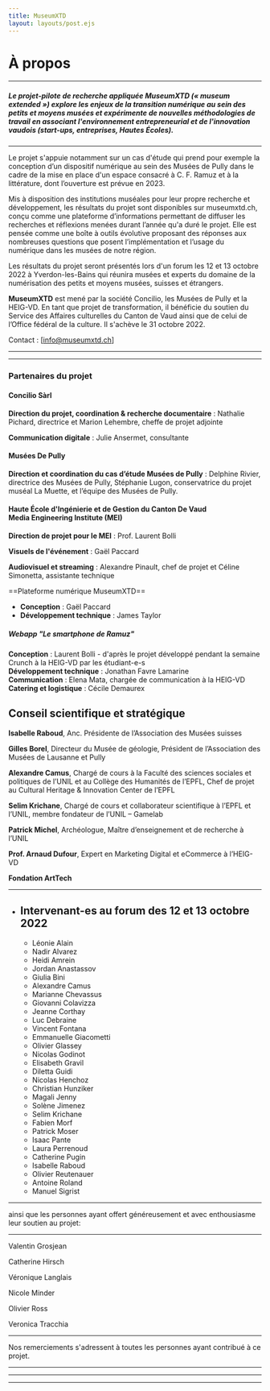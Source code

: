 ```yaml
---
title: MuseumXTD
layout: layouts/post.ejs
---
```


# À propos


---

##### Le projet-pilote de recherche appliquée **MuseumXTD** (« museum extended ») explore les enjeux de la transition numérique au sein des petits et moyens musées et expérimente de nouvelles méthodologies de travail en associant l'environnement entrepreneurial et de l'innovation vaudois (start-ups, entreprises, Hautes Écoles).

---

Le projet s'appuie notamment sur un cas d'étude qui prend pour exemple la conception d’un dispositif numérique au sein des Musées de Pully dans le cadre de la mise en place d'un espace consacré à C. F. Ramuz et à la littérature, dont l’ouverture est prévue en 2023.

Mis à disposition des institutions muséales pour leur propre recherche et développement, les résultats du projet sont disponibles sur museumxtd.ch, conçu comme une plateforme d’informations permettant de diffuser les recherches et réflexions menées durant l’année qu'a duré le projet. Elle est pensée comme une boîte à outils évolutive proposant des réponses aux nombreuses questions que posent l’implémentation et l’usage du numérique dans les musées de notre région. 

Les résultats du projet seront présentés lors d'un forum les 12 et 13 octobre 2022 à Yverdon-les-Bains qui réunira musées et experts du domaine de la numérisation des petits et moyens musées, suisses et étrangers.

**MuseumXTD** est mené par la société Concilio, les Musées de Pully et la HEIG-VD. En tant que projet de transformation, il bénéficie du soutien du Service des Affaires culturelles du Canton de Vaud ainsi que de celui de l’Office fédéral de la culture. Il s'achève le 31 octobre 2022.

Contact : [info@museumxtd.ch]

  ---
  ---

### Partenaires du projet

#### Concilio Sàrl

**Direction du projet, coordination & recherche documentaire** : Nathalie Pichard, directrice et Marion Lehembre,  cheffe de projet adjointe

**Communication digitale** : Julie Ansermet, consultante

#### Musées De Pully

**Direction et coordination du cas d’étude Musées de Pully** : Delphine Rivier, directrice des Musées de Pully, Stéphanie Lugon, conservatrice du projet muséal La Muette, et l’équipe des Musées de Pully.

#### Haute École d'Ingénierie et de Gestion du Canton De Vaud <br> Media Engineering Institute (MEI)

**Direction de projet pour le MEI** :  Prof. Laurent Bolli

**Visuels de l'événement** : Gaël Paccard

**Audiovisuel et streaming** : Alexandre Pinault, chef de projet et Céline Simonetta, assistante technique

==Plateforme numérique MuseumXTD==

- **Conception** : Gaël Paccard
- **Développement technique** : James Taylor

##### Webapp "Le smartphone de Ramuz"
**Conception** : Laurent Bolli - d'après le projet développé pendant la semaine Crunch à la HEIG-VD par les étudiant-e-s  
**Développement technique** : Jonathan Favre Lamarine  
**Communication** : Elena Mata, chargée de communication à la HEIG-VD  
**Catering et logistique** : Cécile Demaurex  


## Conseil scientifique et stratégique

**Isabelle Raboud**, Anc. Présidente de l’Association des Musées suisses

**Gilles Borel**, Directeur du Musée de géologie, Président de l’Association des Musées de Lausanne et Pully

**Alexandre Camus**, Chargé de cours à la Faculté des sciences sociales et politiques de l’UNIL et au Collège des Humanités de l’EPFL, Chef de projet au Cultural Heritage & Innovation Center de l’EPFL

**Selim Krichane**, Chargé de cours et collaborateur scientifique à l’EPFL et l’UNIL, membre fondateur de l’UNIL – Gamelab

**Patrick Michel**, Archéologue, Maître d’enseignement et de recherche à l’UNIL

**Prof. Arnaud Dufour**, Expert en Marketing Digital et eCommerce à l’HEIG-VD

**Fondation ArtTech**

---

- ## Intervenant-es au forum des 12 et 13 octobre 2022
  - Léonie Alain
  - Nadir Alvarez
  - Heidi Amrein
  - Jordan Anastassov
  - Giulia Bini
  - Alexandre Camus
  - Marianne Chevassus
  - Giovanni Colavizza
  - Jeanne Corthay
  - Luc Debraine
  - Vincent Fontana
  - Emmanuelle Giacometti
  - Olivier Glassey
  - Nicolas Godinot
  - Elisabeth Gravil
  - Diletta Guidi
  - Nicolas Henchoz
  - Christian Hunziker
  - Magali Jenny
  - Solène Jimenez
  - Selim Krichane
  - Fabien Morf
  - Patrick Moser
  - Isaac Pante
  - Laura Perrenoud
  - Catherine Pugin
  - Isabelle Raboud
  - Olivier Reutenauer
  - Antoine Roland
  - Manuel Sigrist

--- 

ainsi que les personnes ayant offert généreusement et avec enthousiasme leur soutien au projet:

---

Valentin Grosjean

Catherine Hirsch

Véronique Langlais

Nicole Minder

Olivier Ross

Veronica Tracchia

---

Nos remerciements s'adressent à toutes les personnes ayant contribué à ce projet. 

---
---

---
